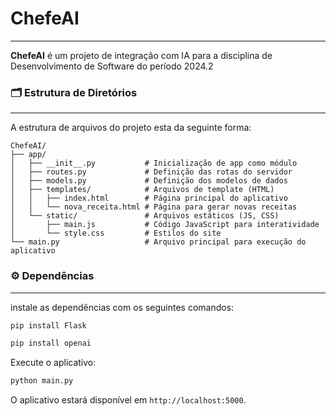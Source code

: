 # ChefeAI
---

**ChefeAI** é um projeto de integração com IA para a disciplina de Desenvolvimento de Software do período 2024.2

### 🗂️ Estrutura de Diretórios
---

A estrutura de arquivos do projeto esta da seguinte forma:

```
ChefeAI/
├── app/
│   ├── __init__.py           # Inicialização de app como módulo
│   ├── routes.py             # Definição das rotas do servidor
│   ├── models.py             # Definição dos modelos de dados
│   ├── templates/            # Arquivos de template (HTML)
│   │   ├── index.html        # Página principal do aplicativo
│   │   └── nova_receita.html # Página para gerar novas receitas
│   └── static/               # Arquivos estáticos (JS, CSS)
│       ├── main.js           # Código JavaScript para interatividade
│       └── style.css         # Estilos do site
└── main.py                   # Arquivo principal para execução do aplicativo
```

### ⚙️ Dependências
---

instale as dependências com os seguintes comandos:

```bash
pip install Flask
```

```bash
pip install openai
```

Execute o aplicativo:

```bash
python main.py
```

O aplicativo estará disponível em `http://localhost:5000`.